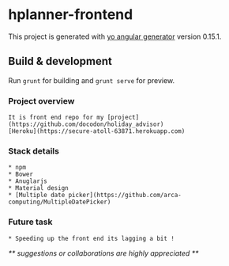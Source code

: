# hplanner-frontend

This project is generated with [yo angular generator](https://github.com/yeoman/generator-angular)
version 0.15.1.

## Build & development

Run `grunt` for building and `grunt serve` for preview.



### Project overview 

	It is front end repo for my [project](https://github.com/docodon/holiday_advisor)
	[Heroku](https://secure-atoll-63871.herokuapp.com)

###  Stack details 
	
	* npm
	* Bower 
	* Anuglarjs
	* Material design
	* [Multiple date picker](https://github.com/arca-computing/MultipleDatePicker)  


### Future task  
    
    * Speeding up the front end its lagging a bit ! 


_** suggestions or collaborations are highly appreciated **_